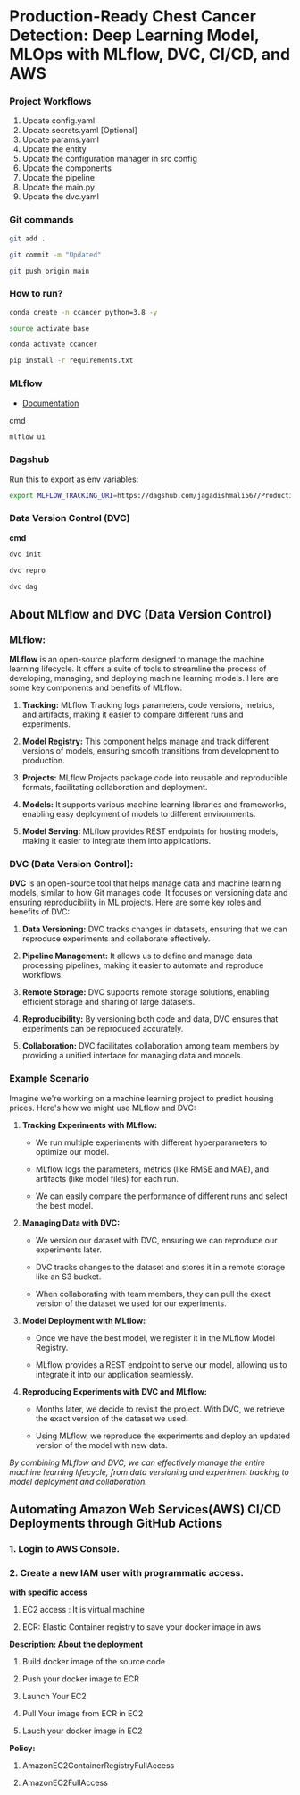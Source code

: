 # Production-Ready Chest Cancer Detection: Deep Learning Model, MLOps with MLflow, DVC, CI/CD, and AWS

### Project Workflows

1. Update config.yaml
2. Update secrets.yaml [Optional]
3. Update params.yaml
4. Update the entity
5. Update the configuration manager in src config
6. Update the components
7. Update the pipeline
8. Update the main.py
9. Update the dvc.yaml

### Git commands

```Bash
git add .
```

```Bash
git commit -m "Updated"
```

```Bash
git push origin main
```


### How to run?

```Bash
conda create -n ccancer python=3.8 -y
```

```Bash
source activate base
```

```Bash
conda activate ccancer
```

```Bash
pip install -r requirements.txt
```


### MLflow
- [Documentation](https://mlflow.org/docs/latest/index.html)

cmd
```Bash
mlflow ui
```


### Dagshub

Run this to export as env variables:
```Bash  
export MLFLOW_TRACKING_URI=https://dagshub.com/jagadishmali567/Production-Ready-Chest-Cancer-Detection-Deep-Learning-Model-MLOps-with-MLflow-DVC-CI-CD-and-AWS.mlflow
```

### Data Version Control (DVC)
**cmd**
```Bash
dvc init
```
```Bash
dvc repro
```
```Bash
dvc dag
```

## About MLflow and DVC (Data Version Control)

### MLflow:

**MLflow** is an open-source platform designed to manage the machine learning lifecycle. It offers a suite of tools to streamline the process of developing, managing, and deploying machine learning models. Here are some key components and benefits of MLflow:

1. **Tracking:** MLflow Tracking logs parameters, code versions, metrics, and artifacts, making it easier to compare different runs and experiments.

2. **Model Registry:** This component helps manage and track different versions of models, ensuring smooth transitions from development to production.

3. **Projects:** MLflow Projects package code into reusable and reproducible formats, facilitating collaboration and deployment.

4. **Models:** It supports various machine learning libraries and frameworks, enabling easy deployment of models to different environments.

5. **Model Serving:** MLflow provides REST endpoints for hosting models, making it easier to integrate them into applications.

### DVC (Data Version Control):

**DVC** is an open-source tool that helps manage data and machine learning models, similar to how Git manages code. It focuses on versioning data and ensuring reproducibility in ML projects. Here are some key roles and benefits of DVC:

1. **Data Versioning:** DVC tracks changes in datasets, ensuring that we can reproduce experiments and collaborate effectively.

2. **Pipeline Management:** It allows us to define and manage data processing pipelines, making it easier to automate and reproduce workflows.

3. **Remote Storage:** DVC supports remote storage solutions, enabling efficient storage and sharing of large datasets.

4. **Reproducibility:** By versioning both code and data, DVC ensures that experiments can be reproduced accurately.

5. **Collaboration:** DVC facilitates collaboration among team members by providing a unified interface for managing data and models.


### Example Scenario

Imagine we're working on a machine learning project to predict housing prices. Here's how we might use MLflow and DVC:

1. **Tracking Experiments with MLflow:**

   - We run multiple experiments with different hyperparameters to optimize our model.

   - MLflow logs the parameters, metrics (like RMSE and MAE), and artifacts (like model files) for each run.

   - We can easily compare the performance of different runs and select the best model.

2. **Managing Data with DVC:**

   - We version our dataset with DVC, ensuring we can reproduce our experiments later.

   - DVC tracks changes to the dataset and stores it in a remote storage like an S3 bucket.

   - When collaborating with team members, they can pull the exact version of the dataset we used for our experiments.

3. **Model Deployment with MLflow:**

   - Once we have the best model, we register it in the MLflow Model Registry.

   - MLflow provides a REST endpoint to serve our model, allowing us to integrate it into our application seamlessly.

4. **Reproducing Experiments with DVC and MLflow:**

   - Months later, we decide to revisit the project. With DVC, we retrieve the exact version of the dataset we used.

   - Using MLflow, we reproduce the experiments and deploy an updated version of the model with new data.

*By combining MLflow and DVC, we can effectively manage the entire machine learning lifecycle, from data versioning and experiment tracking to model deployment and collaboration.*


## Automating Amazon Web Services(AWS) CI/CD Deployments through GitHub Actions

### 1. Login to AWS Console.
### 2. Create a new IAM user with programmatic access.

**with specific access**

1. EC2 access : It is virtual machine

2. ECR: Elastic Container registry to save your docker image in aws


**Description: About the deployment**

1. Build docker image of the source code

2. Push your docker image to ECR

3. Launch Your EC2 

4. Pull Your image from ECR in EC2

5. Lauch your docker image in EC2

**Policy:**

1. AmazonEC2ContainerRegistryFullAccess

2. AmazonEC2FullAccess

